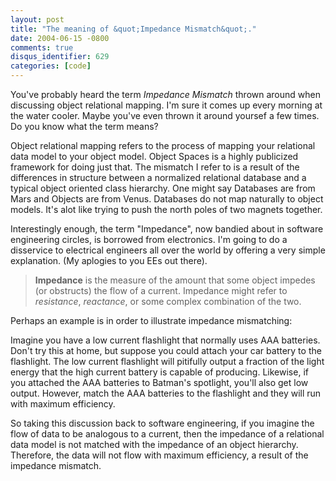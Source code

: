 ```yaml
---
layout: post
title: "The meaning of &quot;Impedance Mismatch&quot;."
date: 2004-06-15 -0800
comments: true
disqus_identifier: 629
categories: [code]
---
```

You've probably heard the term *Impedance Mismatch* thrown around when
discussing object relational mapping. I'm sure it comes up every morning
at the water cooler. Maybe you've even thrown it around yoursef a few
times. Do you know what the term means?

Object relational mapping refers to the process of mapping your
relational data model to your object model. Object Spaces is a highly
publicized framework for doing just that. The mismatch I refer to is a
result of the differences in structure between a normalized relational
database and a typical object oriented class hierarchy. One might say
Databases are from Mars and Objects are from Venus. Databases do not map
naturally to object models. It's alot like trying to push the north
poles of two magnets together.

Interestingly enough, the term "Impedance", now bandied about in
software engineering circles, is borrowed from electronics. I'm going to
do a disservice to electrical engineers all over the world by offering
a very simple explanation. (My aplogies to you EEs out there).

> **Impedance** is the measure of the amount that some object impedes
> (or obstructs) the flow of a current. Impedance might refer to
> *resistance*, *reactance*, or some complex combination of the two.

Perhaps an example is in order to illustrate impedance mismatching:

Imagine you have a low current flashlight that normally uses AAA
batteries. Don't try this at home, but suppose you could attach your car
battery to the flashlight. The low current flashlight will pitifully
output a fraction of the light energy that the high current battery is
capable of producing. Likewise, if you attached the AAA batteries to
Batman's spotlight, you'll also get low output. However, match the AAA
batteries to the flashlight and they will run with maximum efficiency.

So taking this discussion back to software engineering, if you imagine
the flow of data to be analogous to a current, then the impedance of a
relational data model is not matched with the impedance of an object
hierarchy. Therefore, the data will not flow with maximum efficiency, a
result of the impedance mismatch.

